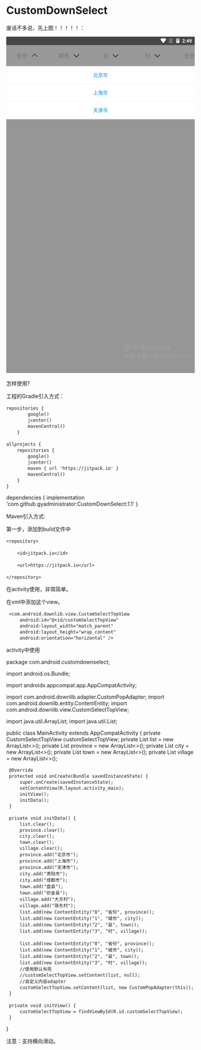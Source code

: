 # CustomDownSelect

废话不多说，先上图！！！！！：

![image](https://github.com/gyadministrator/CustomDownSelect/blob/master/images/spot.png)

怎样使用?

工程的Gradle引入方式：

    repositories {
            google()
            jcenter()
            mavenCentral()
        }

    allprojects {
        repositories {
            google()
            jcenter()
            maven { url 'https://jitpack.io' }
            mavenCentral()
        }
    }

  dependencies {
		implementation 'com.github.gyadministrator:CustomDownSelect:1.1'
	}
  
  Maven引入方式:

第一步，添加到build文件中


  <repositories>

	<repository>

	    <id>jitpack.io</id>

	    <url>https://jitpack.io</url>

    </repository>

  </repositories>

在activity使用，非常简单。
  
在xml中添加这个view。
  
 <?xml version="1.0" encoding="utf-8"?>
 <LinearLayout xmlns:android="http://schemas.android.com/apk/res/android"
     xmlns:tools="http://schemas.android.com/tools"
     android:layout_width="match_parent"
     android:layout_height="match_parent"
     android:orientation="vertical"
     tools:context=".MainActivity">

     <com.android.downlib.view.CustomSelectTopView
         android:id="@+id/customSelectTopView"
         android:layout_width="match_parent"
         android:layout_height="wrap_content"
         android:orientation="horizontal" />

 </LinearLayout>

 activity中使用
  
 package com.android.customdownselect;

 import android.os.Bundle;

 import androidx.appcompat.app.AppCompatActivity;

 import com.android.downlib.adapter.CustomPopAdapter;
 import com.android.downlib.entity.ContentEntity;
 import com.android.downlib.view.CustomSelectTopView;

 import java.util.ArrayList;
 import java.util.List;

 public class MainActivity extends AppCompatActivity {
     private CustomSelectTopView customSelectTopView;
     private List<ContentEntity> list = new ArrayList<>();
     private List<String> province = new ArrayList<>();
     private List<String> city = new ArrayList<>();
     private List<String> town = new ArrayList<>();
     private List<String> village = new ArrayList<>();

     @Override
     protected void onCreate(Bundle savedInstanceState) {
         super.onCreate(savedInstanceState);
         setContentView(R.layout.activity_main);
         initView();
         initData();
     }

     private void initData() {
         list.clear();
         province.clear();
         city.clear();
         town.clear();
         village.clear();
         province.add("北京市");
         province.add("上海市");
         province.add("天津市");
         city.add("贵阳市");
         city.add("成都市");
         town.add("盘县");
         town.add("织金县");
         village.add("大方村");
         village.add("珠东村");
         list.add(new ContentEntity("0", "省份", province));
         list.add(new ContentEntity("1", "城市", city));
         list.add(new ContentEntity("2", "县", town));
         list.add(new ContentEntity("3", "村", village));

         list.add(new ContentEntity("0", "省份", province));
         list.add(new ContentEntity("1", "城市", city));
         list.add(new ContentEntity("2", "县", town));
         list.add(new ContentEntity("3", "村", village));
         //使用默认布局
         //customSelectTopView.setContent(list, null);
         //自定义内容adapter
         customSelectTopView.setContent(list, new CustomPopAdapter(this));
     }

     private void initView() {
         customSelectTopView = findViewById(R.id.customSelectTopView);
     }
 }

注意：支持横向滑动。


